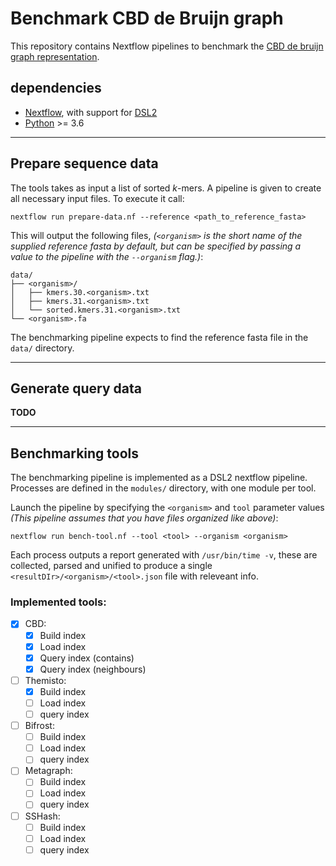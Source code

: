 
# Benchmark CBD de Bruijn graph
This repository contains Nextflow pipelines to benchmark the [CBD de bruijn graph representation](https://github.com/yoann-dufresne/cbd). 

## dependencies
- [Nextflow](https://www.nextflow.io/), with support for [DSL2](https://www.nextflow.io/docs/latest/dsl2.html) 
- [Python](https://www.python.org/) >= 3.6

---

## Prepare sequence data
The tools takes as input a list of sorted $k$-mers. A pipeline is given to create all necessary input files. To execute it call:

```
nextflow run prepare-data.nf --reference <path_to_reference_fasta>
```

This will output the following files, *(`<organism>` is the short name of the supplied reference fasta by default, but can be specified by passing a value to the pipeline with the `--organism` flag.)*:
```
data/
├── <organism>/
│   ├── kmers.30.<organism>.txt
│   ├── kmers.31.<organism>.txt
│   └── sorted.kmers.31.<organism>.txt
└── <organism>.fa
```

The benchmarking pipeline expects to find the reference fasta file in the `data/` directory. 

---

## Generate query data
**TODO**

---

## Benchmarking tools
The benchmarking pipeline is implemented as a DSL2 nextflow pipeline. 
Processes are defined in the `modules/` directory, with one module per tool.  

Launch the pipeline by specifying the `<organism>` and `tool` parameter values *(This pipeline assumes that you have files organized like above)*:

```
nextflow run bench-tool.nf --tool <tool> --organism <organism>
```

Each process outputs a report generated with `/usr/bin/time -v`, these are collected, parsed and unified to produce a single `<resultDIr>/<organism>/<tool>.json` file with releveant info. 

### Implemented tools:

 - [x] CBD:
    - [x] Build index
    - [x] Load index
    - [x] Query index (contains)
    - [x] Query index (neighbours)
 - [ ] Themisto:
    - [x] Build index
    - [ ] Load index
    - [ ] query index
 - [ ] Bifrost:
    - [ ] Build index
    - [ ] Load index
    - [ ] query index
 - [ ] Metagraph:
    - [ ] Build index
    - [ ] Load index
    - [ ] query index
 - [ ] SSHash:
    - [ ] Build index
    - [ ] Load index
    - [ ] query index